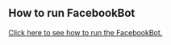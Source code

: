 ## How to run FacebookBot

[Click here to see how to run the FacebookBot.](https://github.com/hubiquitus/hubiquitus4java/blob/master/doc/Bots/installation_FacebookBot.md)


